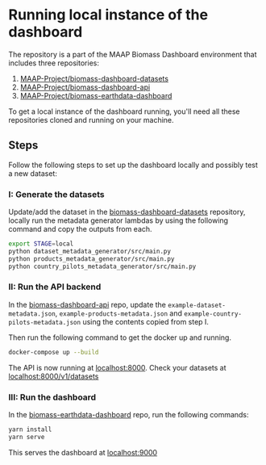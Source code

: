 # Running local instance of the dashboard

The repository is a part of the MAAP Biomass Dashboard environment that includes three repositories:

1. [MAAP-Project/biomass-dashboard-datasets](https://github.com/MAAP-Project/biomass-dashboard-datasets)
2. [MAAP-Project/biomass-dashboard-api](https://github.com/MAAP-Project/biomass-dashboard-api)
3. [MAAP-Project/biomass-earthdata-dashboard](https://github.com/MAAP-Project/biomass-earthdata-dashboard)

To get a local instance of the dashboard running, you'll need all these repositories cloned and running on your machine.

## Steps

Follow the following steps to set up the dashboard locally and possibly test a new dataset:

### I: Generate the datasets

Update/add the dataset in the [biomass-dashboard-datasets](https://github.com/MAAP-Project/biomass-dashboard-datasets) repository, locally run the metadata generator lambdas by using the following command and copy the outputs from each.

``` bash
export STAGE=local
python dataset_metadata_generator/src/main.py
python products_metadata_generator/src/main.py
python country_pilots_metadata_generator/src/main.py
```

### II: Run the API backend

In the [biomass-dashboard-api](https://github.com/MAAP-Project/biomass-dashboard-api) repo, update the `example-dataset-metadata.json`, `example-products-metadata.json` and `example-country-pilots-metadata.json` using the contents copied from step I.

Then run the following command to get the docker up and running.

```bash
docker-compose up --build
```

The API is now running at [localhost:8000](http://localhost:8000). Check your datasets at [localhost:8000/v1/datasets](http://localhost:8000/v1/datasets)

### III: Run the dashboard

In the [biomass-earthdata-dashboard](https://github.com/MAAP-Project/biomass-earthdata-dashboard) repo, run the following commands:

```bash
yarn install
yarn serve
```

This serves the dashboard at [localhost:9000](http://localhost:9000)

